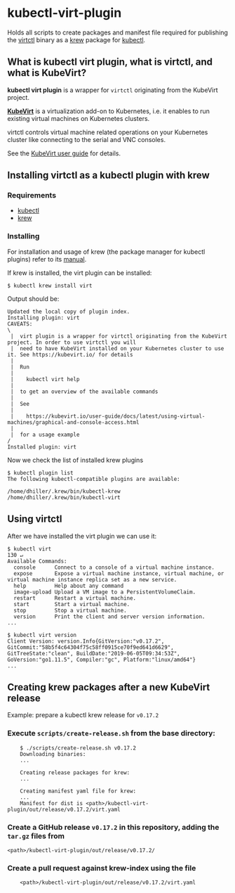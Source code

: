 # kubectl-virt-plugin

Holds all scripts to create packages and manifest file required for publishing the 
[virtctl](https://kubevirt.io/user-guide/docs/latest/administration/intro.html#client-side-virtctl-deployment)
binary as a [krew](https://krew.dev/) package for 
[kubectl](https://kubernetes.io/docs/reference/kubectl/overview/).

## What is kubectl virt plugin, what is virtctl, and what is KubeVirt?

**kubectl virt plugin** is a wrapper for `virtctl` originating from the KubeVirt project.

[**KubeVirt**](https://kubevirt.io) is a virtualization add-on to Kubernetes, i.e. it enables to run existing virtual machines on Kubernetes 
clusters. 

virtctl controls virtual machine related operations on your Kubernetes cluster like connecting to the serial and VNC consoles.

See the [KubeVirt user guide](https://kubevirt.io/user-guide) for details.

## Installing virtctl as a kubectl plugin with krew

### Requirements

* [kubectl](https://kubernetes.io/docs/tasks/tools/install-kubectl/)
* [krew](https://github.com/kubernetes-sigs/krew)

### Installing

For installation and usage of krew (the package manager for kubectl plugins) refer to its [manual](https://krew.dev/).

If krew is installed, the virt plugin can be installed:

    $ kubectl krew install virt                  
    
Output should be:

    Updated the local copy of plugin index.        
    Installing plugin: virt                                                                                                                                                                       
    CAVEATS:                                                                                       
    \                                              
     |  virt plugin is a wrapper for virtctl originating from the KubeVirt project. In order to use virtctl you will
     |  need to have KubeVirt installed on your Kubernetes cluster to use it. See https://kubevirt.io/ for details
     |                                             
     |  Run                                        
     |                                             
     |    kubectl virt help                        
     |                                             
     |  to get an overview of the available commands                                               
     |                                             
     |  See                                        
     |                                             
     |    https://kubevirt.io/user-guide/docs/latest/using-virtual-machines/graphical-and-console-access.html
     |                                             
     |  for a usage example                        
    /                                              
    Installed plugin: virt                         
    
Now we check the list of installed krew plugins

    $ kubectl plugin list
    The following kubectl-compatible plugins are available:
    
    /home/dhiller/.krew/bin/kubectl-krew
    /home/dhiller/.krew/bin/kubectl-virt

## Using virtctl 

After we have installed the virt plugin we can use it: 

    $ kubectl virt                                                                                                                                                                        130 ↵
    Available Commands:
      console      Connect to a console of a virtual machine instance.
      expose       Expose a virtual machine instance, virtual machine, or virtual machine instance replica set as a new service.
      help         Help about any command
      image-upload Upload a VM image to a PersistentVolumeClaim.
      restart      Restart a virtual machine.
      start        Start a virtual machine.
      stop         Stop a virtual machine.
      version      Print the client and server version information.
    ...
    
    $ kubectl virt version
    Client Version: version.Info{GitVersion:"v0.17.2", GitCommit:"58b5f4c64304f75c58ff0915ce70f9ed641d6629", GitTreeState:"clean", BuildDate:"2019-06-05T09:34:53Z", GoVersion:"go1.11.5", Compiler:"gc", Platform:"linux/amd64"}
    ...

## Creating krew packages after a new KubeVirt release 

Example: prepare a kubectl krew release for `v0.17.2`

### Execute `scripts/create-release.sh` from the base directory:

        $ ./scripts/create-release.sh v0.17.2
        Downloading binaries:
        ...
        
        Creating release packages for krew:
        ...
        
        Creating manifest yaml file for krew:
        ...
        Manifest for dist is <path>/kubectl-virt-plugin/out/release/v0.17.2/virt.yaml

### Create a GitHub release `v0.17.2` in this repository, adding the `tar.gz` files from 
`<path>/kubectl-virt-plugin/out/release/v0.17.2/` 

### Create a pull request against krew-index using the file

        <path>/kubectl-virt-plugin/out/release/v0.17.2/virt.yaml
